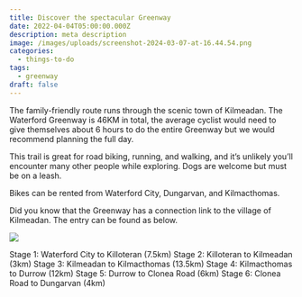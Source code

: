 ```yaml
---
title: Discover the spectacular Greenway
date: 2022-04-04T05:00:00.000Z
description: meta description
image: /images/uploads/screenshot-2024-03-07-at-16.44.54.png
categories:
  - things-to-do
tags:
  - greenway
draft: false
---
```

The family-friendly route runs through the scenic town of Kilmeadan. The Waterford Greenway is 46KM in total, the average cyclist would need to give themselves about 6 hours to do the entire Greenway but we would recommend planning the full day.

This trail is great for road biking, running, and walking, and it’s unlikely you’ll encounter many other people while exploring. Dogs are welcome but must be on a leash.

Bikes can be rented from Waterford City, Dungarvan, and Kilmacthomas.

Did you know that the Greenway has a connection link to the village of Kilmeadan. The entry can be found as below.

![](/images/uploads/copy-of-untitled-5-.png)

Stage 1: Waterford City to Killoteran (7.5km)
Stage 2: Killoteran to Kilmeadan (3km)
Stage 3: Kilmeadan to Kilmacthomas (13.5km)
Stage 4: Kilmacthomas to Durrow (12km)
Stage 5: Durrow to Clonea Road (6km)
Stage 6: Clonea Road to Dungarvan (4km)